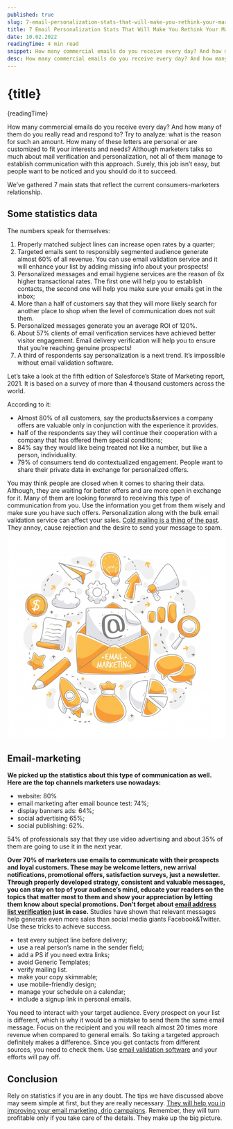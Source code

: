 ```yaml
---
published: true
slug: 7-email-personalization-stats-that-will-make-you-rethink-your-marketing-strategy
title: 7 Email Personalization Stats That Will Make You Rethink Your Marketing Strategy
date: 10.02.2022
readingTime: 4 min read
snippet: How many commercial emails do you receive every day? And how many of them do you really read and respond to? Try to analyze what is the reason for such an amount. How many of these letters are personal or are customized to fit your interests and needs? Although marketers talks so much about mail verification and personalization, not all of them manage to establish communication with this approach. Surely, this job isn’t easy, but people want to be noticed and you should do it to succeed.
desc: How many commercial emails do you receive every day? And how many of them do you really read and respond to? Try to analyze what is the reason for such an amount. How many of these letters are personal or are customized to fit your interests and needs? Although marketers talks so much about mail verification and personalization, not all of them manage to establish communication with this approach. Surely, this job isn’t easy, but people want to be noticed and you should do it to succeed.
---
```


# {title}

{readingTime}

How many commercial emails do you receive every day? And how many of them do you really read and respond to? Try to analyze: what is the reason for such an amount. How many of these letters are personal or are customized to fit your interests and needs? Although marketers talks so much about mail verification and personalization, not all of them manage to establish communication with this approach. Surely, this job isn’t easy, but people want to be noticed and you should do it to succeed.

We’ve gathered 7 main stats that reflect the current consumers-marketers relationship.

## Some statistics data

The numbers speak for themselves:

1. Properly matched subject lines can increase open rates by a quarter;
2. Targeted emails sent to responsibly segmented audience generate almost 60% of all revenue. You can use email validation service and it will enhance your list by adding missing info about your prospects!
3. Personalized messages and email hygiene services are the reason of 6x higher transactional rates. The first one will help you to establish contacts, the second one will help you make sure your emails get in the inbox;
4. More than a half of customers say that they will more likely search for another place to shop when the level of communication does not suit them.
5. Personalized messages generate you an average ROI of 120%.
6. About 57% clients of email verification services have achieved better visitor engagement. Email delivery verification will help you to ensure that you’re reaching genuine prospects!
7. A third of respondents say personalization is a next trend. It’s impossible without email validation software.

Let’s take a look at the fifth edition of Salesforce’s State of Marketing report, 2021. It is based on a survey of more than 4 thousand customers across the world.

According to it:

- Almost 80% of all customers, say the products&services a company offers are valuable only in conjunction with the experience it provides.
- half of the respondents say they will continue their cooperation with a company that has offered them special conditions;
- 84% say they would like being treated not like a number, but like a person, individuality.
- 79% of consumers tend do contextualized engagement. People want to share their private data in exchange for personalized offers.

You may think people are closed when it comes to sharing their data. Although, they are waiting for better offers and are more open in exchange for it. Many of them are looking forward to receiving this type of communication from you. Use the information you get from them wisely and make sure you have such offers. Personalization along with the bulk email validation service can affect your sales. [Cold mailing is a thing of the past](/blog/10-tips-to-warm-up-your-cold-emails). They annoy, cause rejection and the desire to send your message to spam.

![email personalization marketing](./email-personalization-marketing.png?format=webp;jpg;avif&srcset)

## Email-marketing
**We picked up the statistics about this type of communication as well. Here are the top channels marketers use nowadays:**
- website: 80%
- email marketing after email bounce test: 74%;
- display banners ads: 64%;
- social advertising 65%;
- social publishing: 62%.

54% of professionals say that they use video advertising and about 35% of them are going to use it in the next year.

**Over 70% of marketers use emails to communicate with their prospects and loyal customers. These may be welcome letters, new arrival notifications, promotional offers, satisfaction surveys, just a newsletter. Through properly developed strategy, consistent and valuable messages, you can stay on top of your audience’s mind, educate your readers on the topics that matter most to them and show your appreciation by letting them know about special promotions. Don’t forget about [email address list verification](https://mailcheck.co/) just in case.**
Studies have shown that relevant messages help generate even more sales than social media giants Facebook&Twitter. Use these tricks to achieve success.

- test every subject line before delivery;
- use a real person’s name in the sender field;
- add a PS if you need extra links;
- avoid Generic Templates;
- verify mailing list.
- make your copy skimmable;
- use mobile-friendly design;
- manage your schedule on a calendar;
- include a signup link in personal emails.

You need to interact with your target audience. Every prospect on your list is different, which is why it would be a mistake to send them the same email message. Focus on the recipient and you will reach almost 20 times more revenue when compared to general emails. So taking a targeted approach definitely makes a difference. Since you get contacts from different sources, you need to check them. Use [email validation software](https://mailcheck.co/) and your efforts will pay off.

## Conclusion
Rely on statistics if you are in any doubt. The tips we have discussed above may seem simple at first, but they are really necessary. [They will help you in improving your email marketing, drip campaigns](/blog/the-one-common-email-marketing-mistake). Remember, they will turn profitable only if you take care of the details. They make up the big picture.
